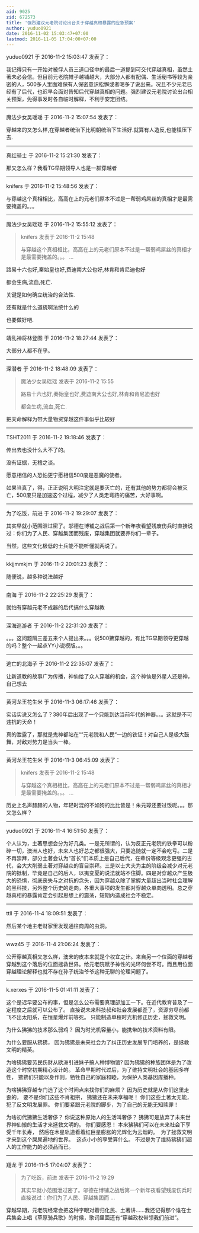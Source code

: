 ```yaml
---
aid: 9025
zid: 672573
title: '强烈建议元老院讨论出台关于穿越真相暴露的应急预案'
author: yuduo0921
date: 2016-11-02 15:03:47+07:00
lastmod: 2016-11-05 17:04:00+07:00
---
```


yuduo0921 于 2016-11-2 15:03:47 发表了：

我记得只有一开始对被俘人员三道口径中的最后一道提到可交代穿越真相，虽然土著未必会信。但目前元老院摊子越铺越大，大部分人都有配偶、生活秘书等较为亲密的人，500多人里面难保有人保密意识松懈或者喝多了说出来。况且不少元老已经有了后代，也迟早会面对告知后代穿越真相的问题。强烈建议元老院讨论出台相关预案，免得事发时各自临时解释，不利于安定团结。

---------

魔法少女吴瑶瑶 于 2016-11-2 15:07:54 发表了：

穿越来的又怎么样,在穿越者统治下比明朝统治下生活好.就算有人造反,也能镇压下去.

---------

真红骑士 于 2016-11-2 15:21:30 发表了：

那又怎么样？我看TG早期领导人也是一群穿越者

---------

knifers 于 2016-11-2 15:48:56 发表了：

与穿越这个真相相比，高高在上的元老们原本不过是一帮弱鸡屌丝的真相才是最需要掩盖的。。。

---------

魔法少女吴瑶瑶 于 2016-11-2 15:55:12 发表了：

> knifers 发表于 2016-11-2 15:48
> 
> 与穿越这个真相相比，高高在上的元老们原本不过是一帮弱鸡屌丝的真相才是最需要掩盖的。。。 ...



路易十六也好,秦始皇也好,费迪南大公也好,林肯和肯尼迪也好

都会生病,流血,死亡.

关键是如何确立统治的合法性.

还有就是什么道統啊法统什么的

也要做好吧.

---------

靖乱神将林登图 于 2016-11-2 18:27:44 发表了：

大部分人都不在乎。

---------

深潜者 于 2016-11-2 18:48:09 发表了：

> 魔法少女吴瑶瑶 发表于 2016-11-2 15:55
> 
> 路易十六也好,秦始皇也好,费迪南大公也好,林肯和肯尼迪也好
> 
> 都会生病,流血,死亡.



把天命解释为带大量物资穿越这件事似乎比较好

---------

TSHT2011 于 2016-11-2 19:18:46 发表了：

传出去也没什么大不了的。

没有证据，无稽之谈。

愿意相信的人恐怕更宁愿相信500废是恶魔的使者。

如果当真了，得，正正说明大明注定就是要灭亡的，还有其他的势力都将会被灭亡，500废只是加速这个过程，减少了人类走弯路的痛苦，大好事啊。

---------

为了吃饭，前进 于 2016-11-2 19:29:07 发表了：

其实早就小范围泄过密了。邬德在博铺之战后第一个新年夜看望残废伤兵时直接说过：你们为了人民、穿越集团而残废，穿越集团就要养你们一辈子。

当然，这些文化极低的士兵能不能听懂就两说了。

---------

kkjjmmkjm 于 2016-11-2 20:01:23 发表了：

随便说，越多种说法越好

---------

南海 于 2016-11-2 22:25:29 发表了：

就怕有穿越元老不成器的后代搞什么穿越教

---------

深海巡游者 于 2016-11-2 22:31:20 发表了：

。。。这问题隔三差五来个人提出来。。。说500狒穿越的，有比TG早期领导更穿越的吗？整个一起点YY小说模版。。。

---------

逃亡的北海子 于 2016-11-2 22:35:07 发表了：

让新道教的故事广为传播，神仙给了众人穿越的机会，这个神仙是外星人还是神，自己想去

---------

黄河龙王花生米 于 2016-11-3 06:17:46 发表了：

实话实说又怎么了？380年后出现了一个只能到达当前年代的神器。。。这就是不可违抗的天命！

真的泄露了，那就是鬼神都站在“”元老院和人民“一边的铁证！对自己人是极大鼓舞，对敌对势力是当头一棒。

---------

黄河龙王花生米 于 2016-11-3 06:45:09 发表了：

> knifers 发表于 2016-11-2 15:48
> 
> 与穿越这个真相相比，高高在上的元老们原本不过是一帮弱鸡屌丝的真相才是最需要掩盖的。。。 ...



历史上名声赫赫的人物，年轻时混的不如狗的比比皆是！朱元璋还要过饭呢。。。那又怎么样？

---------

yuduo0921 于 2016-11-4 16:51:50 发表了：

个人认为，土著思想会分为好几类。一是无所谓的，认为反正元老院的铁拳可以粉碎一切，澳洲人也好，未来人也好总之都很强大，只要追随就一定不会吃亏。二是不再崇拜，部分土著会认为“首长”们本质上是自己后代，在辈份等级观念更强的古代，会大大削弱土著对穿越众的盲目崇拜。三是以士大夫为主的阶级会减少对元老院的抵制，毕竟是自己的后人，以夷变夏的说法就站不住脚。四是对穿越众产生极大的恐惧，彻底丧失与之对抗的念头，因为穿越众除了掌握大量超出当时社会理解的黑科技，另外整个历史的走向，各重大事项的发生都对穿越众单向透明。总之穿越真相的暴露肯定会引起思想上的震荡，短期内造成社会不稳定。

---------

ttll 于 2016-11-4 18:09:51 发表了：

然后某个地主老财家里发现通往商周的虫洞。

---------

wwz45 于 2016-11-4 21:06:24 发表了：

公开穿越真相又怎么样，澳宋的皮本来就是个权宜之计。来自另一个位面的穿越者穿越到这个落后的位面拯救世界。给元老院赋予神性的光环何尝不可。而且用位面穿越理论解释也就不存在孙子统治爷爷这种无聊的伦理问题了。

---------

k.xerxes 于 2016-11-5 01:41:11 发表了：

这个是迟早要公布的事，但是怎么公布需要真理部加工一下。在近代教育普及了一定程度之后就可以公布了。 直接说未来科技叔和社会发展都歪了，资源穷尽前都飞不出太阳系，在恒星爆炸前等死。 只能制造单程时光机修正历史，拯救文明。

为什么狒狒的技术那么弱鸡？ 因为时光机容量小，能携带的技术资料有限。

为什么要服从狒狒， 因为狒狒是未来社会为了纠正历史发展专门培养的，是拯救文明的精英。

为啥狒狒要劳民伤财从欧洲引进妹子搞人种博物馆? 因为狒狒的种族团体是为了改造这个时空初期精心设计的。 革命早期时代过后，为了维持文明社会的基因多样性， 狒狒们只能以身作则，牺牲自己的家庭和睦，为保护人类基因库播种。   

为啥狒狒穿越专门选了这个时间点来找你们的麻烦？ 因为历史就是从你们这里走歪的， 要不是你们这些不肖祖宗， 狒狒还在未来享福呢！ 你们这些土著太无能，犯了反文明发展罪。 你们要紧跟元老院的脚步，为了自己的无能无知赎罪！

为啥初代狒狒生活奢侈？ 你说这种原始人的生活叫奢侈？ 狒狒可是放弃了未来世界神仙搬的生活才来拯救文明的。 你们要感恩！ 本来狒狒们可以在未来社会下享受千年长寿， 然后在木星轨道看着红巨星膨胀的光辉化为云烟的。  为了拯救文明才来到这个屎尿遍地的世界。  这点小小的享受算什么。 不过是为了维持狒狒们超人的工作能力的必须品而已。

---------

翔龙 于 2016-11-5 17:04:07 发表了：

> 为了吃饭，前进 发表于 2016-11-2 19:29
> 
> 其实早就小范围泄过密了。邬德在博铺之战后第一个新年夜看望残废伤兵时直接说过：你们为了人民、穿越集团而 ...



穿越早期，元老院经常会把这种字眼对着归化民、土著讲……我还记得那个谁在士兵集会上唱《草原骑兵歌》的时候，歌词里面还有“穿越政权带领我们前进”。

---------

